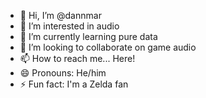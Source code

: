 - 👋 Hi, I’m @dannmar
- 👀 I’m interested in audio
- 🌱 I’m currently learning pure data
- 💞️ I’m looking to collaborate on game audio
- 📫 How to reach me... Here!
- 😄 Pronouns: He/him
- ⚡ Fun fact: I'm a Zelda fan

<!---
dannmar/dannmar is a ✨ special ✨ repository because its `README.md` (this file) appears on your GitHub profile.
You can click the Preview link to take a look at your changes.
--->
